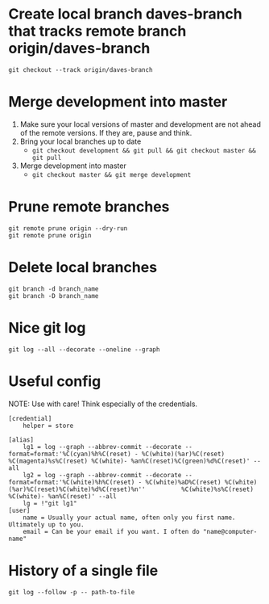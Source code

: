 # Create local branch daves-branch that tracks remote branch origin/daves-branch
	git checkout --track origin/daves-branch

# Merge development into master
1. Make sure your local versions of master and development are not ahead of the remote versions. If they are, pause and think.
2. Bring your local branches up to date
	- `git checkout development && git pull && git checkout master && git pull`
3. Merge development into master
	- `git checkout master && git merge development`

# Prune remote branches
	git remote prune origin --dry-run
	git remote prune origin

# Delete local branches
	git branch -d branch_name
	git branch -D branch_name

# Nice git log
	git log --all --decorate --oneline --graph

# Useful config
NOTE: Use with care! Think especially of the credentials.
```.gitconfig
[credential]
	helper = store

[alias]
	lg1 = log --graph --abbrev-commit --decorate --format=format:'%C(cyan)%h%C(reset) - %C(white)(%ar)%C(reset) %C(magenta)%s%C(reset) %C(white)- %an%C(reset)%C(green)%d%C(reset)' --all
	lg2 = log --graph --abbrev-commit --decorate --format=format:'%C(white)%h%C(reset) - %C(white)%aD%C(reset) %C(white)(%ar)%C(reset)%C(white)%d%C(reset)%n''          %C(white)%s%C(reset) %C(white)- %an%C(reset)' --all
	lg = !"git lg1"
[user]
	name = Usually your actual name, often only you first name. Ultimately up to you.
	email = Can be your email if you want. I often do "name@computer-name"
```

# History of a single file
	git log --follow -p -- path-to-file
